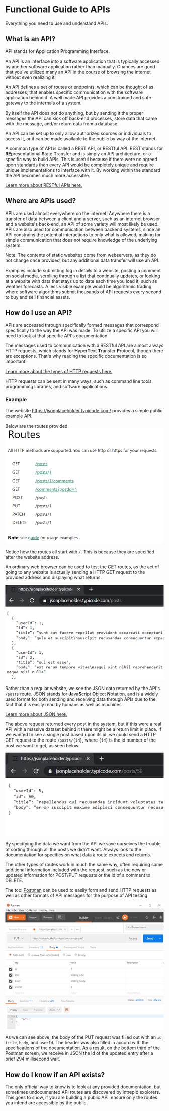 # Functional Guide to APIs
Everything you need to use and understand APIs.

## What is an API?
API stands for **A**pplication **P**rogramming **I**nterface.

An API is an interface into a software application that is typically accessed by another software application rather than manually. Chances are good that you've utilized many an API in the course of browsing the internet without even realizing it!

An API defines a set of routes or endpoints, which can be thought of as addresses, that enables specific communication with the software application behind it. A well made API provides a constrained and safe gateway to the internals of a system.

By itself the API does not do anything, but by sending it the proper messages the API can kick off back-end processes, store data that came with the message, and/or return data from a database.

An API can be set up to only allow authorized sources or individuals to access it, or it can be made available to the public by way of the internet.

A common type of API is called a REST API, or RESTful API. REST stands for **RE**presentational **S**tate **T**ransfer and is simply an API architecture, or a specific way to build APIs. This is useful because if there were no agreed upon standards then every API would be completely unique and require unique implementations to interface with it. By working within the standard the API becomes much more accessible.

[Learn more about RESTful APIs here.](https://restfulapi.net/)

## Where are APIs used?
APIs are used almost everywhere on the internet! Anywhere there is a transfer of data between a client and a server, such as an internet browser and a website's back-end, an API of some variety will most likely be used. APIs are also used for communication between backend systems, since an API constrains the potential interactions to only what is allowed, making for simple communication that does not require knowledge of the underlying system.

Note: The contents of static websites come from webservers, as they do not change once provided, but any additional data transfer will use an API.

Examples include submitting log in details to a website, posting a comment on social media, scrolling through a list that continually updates, or looking at a website with data that stays up to date each time you load it, such as weather forecasts. A less visible example would be algorithmic trading, where software algorithms submit thousands of API requests every second to buy and sell financial assets.

## How do I use an API?
APIs are accessed through specifically formed messages that correspond specifically to the way the API was made. To utilize a specific API you will need to look at that specific API's documentation.

The messages used to communication with a RESTful API are almost always HTTP requests, which stands for **H**yper**T**ext **T**ransfer **P**rotocol, though there are exceptions. That's why reading the specific documentation is so important!

[Learn more about the types of HTTP requests here.](https://developer.mozilla.org/en-US/docs/Web/HTTP/Methods)

HTTP requests can be sent in many ways, such as command line tools, programming libraries, and software applications.

### Example

The website https://jsonplaceholder.typicode.com/ provides a simple public example API.

Below are the routes provided.
![example_routes](img/endpoints.PNG)

Notice how the routes all start with `/`. This is because they are specified after the website address.

An ordinary web browser can be used to test the GET routes, as the act of going to any website is actually sending a HTTP GET request to the provided address and displaying what returns.

![browser_example](img/browser_example.PNG)

Rather than a regular website, we see the JSON data returned by the API's `/posts` route. JSON stands for **J**ava**S**cript **O**bject **N**otation, and is a widely used format for both sending and receiving data through APIs due to the fact that it is easily read by humans as well as machines.

[Learn more about JSON here.](https://developer.mozilla.org/en-US/docs/Learn/JavaScript/Objects/JSON)

The above request returned every post in the system, but if this were a real API with a massive dataset behind it there might be a return limit in place. If we wanted to see a single post based upon its id, we could send a HTTP GET request to the route `/posts/{id}`, where `{id}` is the id number of the post we want to get, as seen below.

![browser_id_example](img/browser_id_example.PNG)

By specifying the data we want from the API we save ourselves the trouble of sorting through all the posts we didn't want. Always look to the documentation for specifics on what data a route expects and returns.

The other types of routes work in much the same way, often requiring some additional information included with the request, such as the new or updated information for POST/PUT requests or the id of a comment to DELETE.

The tool [Postman](https://www.postman.com/) can be used to easily form and send HTTP requests as well as other formats of API messages for the purpose of API testing.

![postman](img/postman.PNG)

As we can see above, the body of the PUT request was filled out with an `id`, `title`, `body`, and `userId`. The header was also filled in accord with the specifications of the documentation. As a result, on the bottom third of the Postman screen, we receive in JSON the id of the updated entry after a brief 294 millisecond wait.

## How do I know if an API exists?

The only official way to know is to look at any provided documentation, but sometimes undocumented API routes are discovered by intrepid explorers. This goes to show, if you are building a public API, ensure only the routes you intend are accessible by the public.